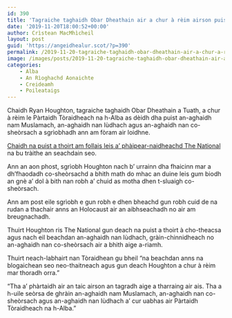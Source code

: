 ```yaml
---
id: 390
title: 'Tagraiche taghaidh Obar Dheathain air a chur à rèim airson puist an-aghaidh nan Iudhach agus nan co-sheòrsach'
date: '2019-11-20T18:00:52+00:00'
author: Crìstean MacMhìcheil
layout: post
guid: 'https://angeidhealur.scot/?p=390'
permalink: /2019-11-20-tagraiche-taghaidh-obar-dheathain-air-a-chur-a-reim-airson-puist-an-aghaidh-nan-iudhach-agus-nan-co-sheorsach/
image: /images/posts/2019-11-20-tagraiche-taghaidh-obar-dheathain-air-a-chur-a-reim.webp
categories:
    - Alba
    - An Rìoghachd Aonaichte
    - Creideamh
    - Poileataigs
---
```


Chaidh Ryan Houghton, tagraiche taghaidh Obar Dheathain a Tuath, a chur à rèim le Pàrtaidh Tòraidheach na h-Alba as dèidh dha puist an-aghaidh nam Muslamach, an-aghaidh nan Iùdhach agus an-aghaidh nan co-sheòrsach a sgrìobhadh ann am fòram air loidhne.

[Chaidh na puist a thoirt am follais leis a’ phàipear-naidheachd The National](https://www.thenational.scot/news/18044656.aberdeen-tory-candidate-ryan-houghton-racist-tweets-uncovered/) na bu tràithe an seachdain seo.

Ann an aon phost, sgrìobh Houghton nach b’ urrainn dha fhaicinn mar a dh’fhaodadh co-sheòrsachd a bhith math do mhac an duine leis gum biodh an gnè a’ dol à bith nan robh a’ chuid as motha dhen t-sluaigh co-sheòrsach.

Ann am post eile sgrìobh e gun robh e dhen bheachd gun robh cuid de na rudan a thachair anns an Holocaust air an aibhseachadh no air am breugnachadh.

Thuirt Houghton ris The National gun deach na puist a thoirt à cho-theacsa agus nach eil beachdan an-aghaidh nan Iùdhach, gràin-chinnidheach no an-aghaidh nan co-sheòrsach air a bhith aige a-riamh.

Thuirt neach-labhairt nan Tòraidhean gu bheil “na beachdan anns na blogaichean seo neo-thaitneach agus gun deach Houghton a chur à rèim mar thoradh orra.”

“Tha a’ phàrtaidh air an taic airson an tagradh aige a tharraing air ais. Tha a h-uile seòrsa de ghràin an-aghaidh nam Muslamach, an-aghaidh nan co-sheòrsach agus an-aghaidh nan Iùdhach a’ cur uabhas air Pàrtaidh Tòraidheach na h-Alba.”
